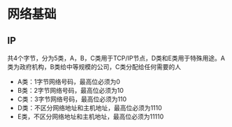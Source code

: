 # 网络基础

## IP

共4个字节，分为5类，A，B，C类用于TCP/IP节点，D类和E类用于特殊用途。A类为政府机构，B类给中等规模的公司，C类分配给任何需要的人

* A类：1字节网络号码，最高位必须为0
* B类：2字节网络号码，最高位必须为10
* C类：3字节网络号码，最高位必须为110
* D类：不区分网络地址和主机地址，最高位必须为1110
* E类，不区分网络地址和主机地址，最高位必须为11110